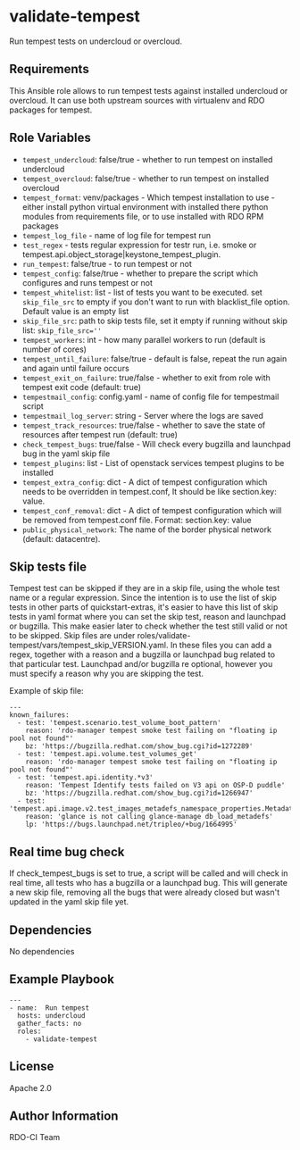validate-tempest
=========

Run tempest tests on undercloud or overcloud.

Requirements
------------

This Ansible role allows to run tempest tests against installed undercloud or overcloud.
 It can use both upstream sources with virtualenv and RDO packages for tempest.

Role Variables
--------------

* `tempest_undercloud`: false/true - whether to run tempest on installed undercloud
* `tempest_overcloud`: false/true - whether to run tempest on installed overcloud
* `tempest_format`: venv/packages - Which tempest installation to use - either install python virtual environment
                    with installed there python modules from requirements file, or to use installed with RDO RPM packages
* `tempest_log_file` - name of log file for tempest run
* `test_regex` - tests regular expression for testr run, i.e. smoke or tempest.api.object_storage|keystone_tempest_plugin.
* `run_tempest`: false/true - to run tempest or not
* `tempest_config`: false/true - whether to prepare the script which configures and runs tempest or not
* `tempest_whitelist`: list - list of tests you want to be executed. set `skip_file_src`
                       to empty if you don't want to run with blacklist_file option.
                       Default value is an empty list
* `skip_file_src`: path to skip tests file, set it empty if running without skip list: `skip_file_src=''`
* `tempest_workers`: int - how many parallel workers to run (default is number of cores)
* `tempest_until_failure`: false/true - default is false, repeat the run again and again until failure occurs
* `tempest_exit_on_failure`: true/false - whether to exit from role with tempest exit code (default: true)
* `tempestmail_config`: config.yaml - name of config file for tempestmail script
* `tempestmail_log_server`: string - Server where the logs are saved
* `tempest_track_resources`: true/false - whether to save the state of resources after tempest run (default: true)
* `check_tempest_bugs`: true/false - Will check every bugzilla and launchpad bug in the yaml skip file
* `tempest_plugins`: list - List of openstack services tempest plugins to be
                     installed
* `tempest_extra_config`: dict - A dict of tempest configuration which needs to be overridden in tempest.conf,
                          It should be like section.key: value.
* `tempest_conf_removal`: dict - A dict of tempest configuration which will be
                          removed from tempest.conf file.
                          Format: section.key: value
* `public_physical_network`: <string> The name of the border physical network (default: datacentre).

Skip tests file
---------------

Tempest test can be skipped if they are in a skip file, using the whole test
name or a regular expression.
Since the intention is to use the list of skip tests in other parts of
quickstart-extras, it's easier to have this list of skip tests in yaml format
where you can set the skip test, reason and launchpad or bugzilla. This make
easier later to check whether the test still valid or not to be skipped.
Skip files are under roles/validate-tempest/vars/tempest_skip_VERSION.yaml.
In these files you can add a regex, together with a reason and a bugzilla
or launchpad bug related to that particular test.
Launchpad and/or bugzilla re optional, however you must specify a reason why
you are skipping the test.

Example of skip file:

    ---
    known_failures:
      - test: 'tempest.scenario.test_volume_boot_pattern'
        reason: 'rdo-manager tempest smoke test failing on "floating ip pool not found"'
        bz: 'https://bugzilla.redhat.com/show_bug.cgi?id=1272289'
      - test: 'tempest.api.volume.test_volumes_get'
        reason: 'rdo-manager tempest smoke test failing on "floating ip pool not found"'
      - test: 'tempest.api.identity.*v3'
        reason: 'Tempest Identify tests failed on V3 api on OSP-D puddle'
        bz: 'https://bugzilla.redhat.com/show_bug.cgi?id=1266947'
      - test: 'tempest.api.image.v2.test_images_metadefs_namespace_properties.MetadataNamespacePropertiesTest.test_basic_meta_def_namespace_property'
        reason: 'glance is not calling glance-manage db_load_metadefs'
        lp: 'https://bugs.launchpad.net/tripleo/+bug/1664995'


Real time bug check
-------------------

If check_tempest_bugs is set to true, a script will be called and will check
in real time, all tests who has a bugzilla or a launchpad bug. This will
generate a new skip file, removing all the bugs that were already closed but
wasn't updated in the yaml skip file yet.

Dependencies
------------

No dependencies

Example Playbook
----------------

    ---
    - name:  Run tempest
      hosts: undercloud
      gather_facts: no
      roles:
        - validate-tempest

License
-------

Apache 2.0

Author Information
------------------

RDO-CI Team
